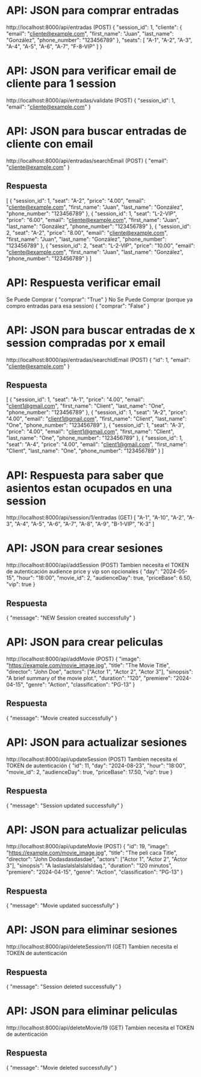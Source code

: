 # API: JSON para comprar entradas
http://localhost:8000/api/entradas (POST)
{
    "session_id": 1,
    "cliente": {
        "email": "cliente@example.com",
        "first_name": "Juan",
        "last_name": "González",
        "phone_number": "123456789"
    },
    "seats": [
        "A-1",
        "A-2",
        "A-3",
        "A-4",
        "A-5",
        "A-6",
        "A-7",
        "F-8-VIP"
    ]
}

# API: JSON para verificar email de cliente para 1 session
http://localhost:8000/api/entradas/validate (POST)
{
    "session_id": 1,
    "email": "cliente@example.com"
}

# API: JSON para buscar entradas de cliente con email 
http://localhost:8000/api/entradas/searchEmail (POST)
{
    "email": "cliente@example.com"
}

## Respuesta
[
  {
    "session_id": 1,
    "seat": "A-2",
    "price": "4.00",
    "email": "cliente@example.com",
    "first_name": "Juan",
    "last_name": "González",
    "phone_number": "123456789"
  },
  {
    "session_id": 1,
    "seat": "L-2-VIP",
    "price": "6.00",
    "email": "cliente@example.com",
    "first_name": "Juan",
    "last_name": "González",
    "phone_number": "123456789"
  },
  {
    "session_id": 2,
    "seat": "A-2",
    "price": "8.00",
    "email": "cliente@example.com",
    "first_name": "Juan",
    "last_name": "González",
    "phone_number": "123456789"
  },
  {
    "session_id": 2,
    "seat": "L-2-VIP",
    "price": "10.00",
    "email": "cliente@example.com",
    "first_name": "Juan",
    "last_name": "González",
    "phone_number": "123456789"
  }
]

# API: Respuesta verificar email
Se Puede Comprar
{
  "comprar": "True"
}
No Se Puede Comprar (porque ya compro entradas para esa session)
{
  "comprar": "False"
}

# API: JSON para buscar entradas de x session compradas por x email
http://localhost:8000/api/entradas/searchIdEmail (POST)
{
  "id": 1,
  "email": "cliente@example.com"
}

## Respuesta
[
  {
    "session_id": 1,
    "seat": "A-1",
    "price": "4.00",
    "email": "client1@gmail.com",
    "first_name": "Client",
    "last_name": "One",
    "phone_number": "123456789"
  },
  {
    "session_id": 1,
    "seat": "A-2",
    "price": "4.00",
    "email": "client1@gmail.com",
    "first_name": "Client",
    "last_name": "One",
    "phone_number": "123456789"
  },
  {
    "session_id": 1,
    "seat": "A-3",
    "price": "4.00",
    "email": "client1@gmail.com",
    "first_name": "Client",
    "last_name": "One",
    "phone_number": "123456789"
  },
  {
    "session_id": 1,
    "seat": "A-4",
    "price": "4.00",
    "email": "client1@gmail.com",
    "first_name": "Client",
    "last_name": "One",
    "phone_number": "123456789"
  }
]

# API: Respuesta para saber que asientos estan ocupados en una session 
http://localhost:8000/api/session/1/entradas (GET)
[
  "A-1",
  "A-10",
  "A-2",
  "A-3",
  "A-4",
  "A-5",
  "A-6",
  "A-7",
  "A-8",
  "A-9",
  "B-1-VIP",
  "K-3"
]

# API: JSON para crear sesiones 
http://localhost:8000/api/addSession (POST)
Tambien necesita el TOKEN de autenticación
audience price y vip son opcionales
{
    "day": "2024-05-15",
    "hour": "18:00",
    "movie_id": 2,
    "audienceDay": true,
    "priceBase": 6.50,
    "vip": true
}
## Respuesta
{
  "message": "NEW Session created successfully"
}

# API: JSON para crear peliculas
http://localhost:8000/api/addMovie (POST)
{
    "image": "https://example.com/movie_image.jpg",
    "title": "The Movie Title",
    "director": "John Doe",
    "actors": ["Actor 1", "Actor 2", "Actor 3"],
    "sinopsis": "A brief summary of the movie plot.",
    "duration": "120",
    "premiere": "2024-04-15",
    "genre": "Action",
    "classification": "PG-13"
}
## Respuesta
{
  "message": "Movie created successfully"
}

# API: JSON para actualizar sesiones
http://localhost:8000/api/updateSession (POST)
Tambien necesita el TOKEN de autenticación
{
    "id": 11,
    "day": "2024-08-23",
    "hour": "18:00",
    "movie_id": 2,
    "audienceDay": true,
    "priceBase": 17.50,
    "vip": true
}
## Respuesta
{
  "message": "Session updated successfully"
}

# API: JSON para actualizar peliculas
http://localhost:8000/api/updateMovie (POST)
{
    "id": 19,
    "image": "https://example.com/movie_image.jpg",
    "title": "The peli caca Title",
    "director": "John Dodasdasdasdae",
    "actors": ["Actor 1", "Actor 2", "Actor 3"],
    "sinopsis": "A laslaslalslalslalsldaq.",
    "duration": "120 minutos",
    "premiere": "2024-04-15",
    "genre": "Action",
    "classification": "PG-13"
}
## Respuesta
{
  "message": "Movie updated successfully"
}

# API: JSON para eliminar sesiones
http://localhost:8000/api/deleteSession/11 (GET)
Tambien necesita el TOKEN de autenticación
## Respuesta
{
  "message": "Session deleted successfully"
}

# API: JSON para eliminar peliculas
http://localhost:8000/api/deleteMovie/19 (GET)
Tambien necesita el TOKEN de autenticación
## Respuesta
{
  "message": "Movie deleted successfully"
}
